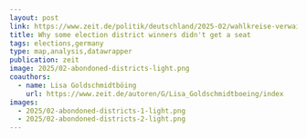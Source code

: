 ```yaml
---
layout: post
link: https://www.zeit.de/politik/deutschland/2025-02/wahlkreise-verwaist-bundestagswahl-wahlrecht-direktmandat
title: Why some election district winners didn't get a seat
tags: elections,germany
type: map,analysis,datawrapper
publication: zeit
image: 2025/02-abondoned-districts-light.png
coauthors:
  - name: Lisa Goldschmidtböing
    url: https://www.zeit.de/autoren/G/Lisa_Goldschmidtboeing/index
images:
  - 2025/02-abondoned-districts-1-light.png
  - 2025/02-abondoned-districts-2-light.png
---
```


